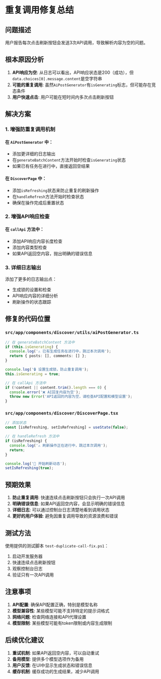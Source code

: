 # 重复调用修复总结

## 问题描述
用户报告每次点击刷新按钮会发送3次API调用，导致解析内容为空的问题。

## 根本原因分析
1. **API响应为空**: 从日志可以看出，API响应状态是200（成功），但`data.choices[0].message.content`是空字符串
2. **可能的重复调用**: 虽然`AiPostGenerator`有`isGenerating`标志，但可能存在竞态条件
3. **用户快速点击**: 用户可能在短时间内多次点击刷新按钮

## 解决方案

### 1. 增强防重复调用机制

#### 在 `AiPostGenerator` 中：
- 添加更详细的日志输出
- 在`generateBatchContent`方法开始时检查`isGenerating`状态
- 如果已有任务在进行中，直接返回空结果

#### 在 `DiscoverPage` 中：
- 添加`isRefreshing`状态来防止重复的刷新操作
- 在`handleRefresh`方法开始时检查状态
- 确保在操作完成后重置状态

### 2. 增强API响应检查

#### 在 `callApi` 方法中：
- 添加API响应内容长度检查
- 添加内容类型检查
- 如果API返回空内容，抛出明确的错误信息

### 3. 详细日志输出

添加了更多的日志输出点：
- 生成锁的设置和检查
- API响应内容的详细分析
- 刷新操作的状态跟踪

## 修复的代码位置

### `src/app/components/discover/utils/aiPostGenerator.ts`
```typescript
// 在 generateBatchContent 方法中
if (this.isGenerating) {
  console.log('⚠️ 已有生成任务在进行中，跳过本次调用');
  return { posts: [], comments: [] };
}

console.log('🔒 设置生成锁，防止重复调用');
this.isGenerating = true;

// 在 callApi 方法中
if (!content || content.trim().length === 0) {
  console.error('❌ AI回复内容为空');
  throw new Error('API返回的内容为空，请检查API配置和模型设置');
}
```

### `src/app/components/discover/DiscoverPage.tsx`
```typescript
// 添加状态
const [isRefreshing, setIsRefreshing] = useState(false);

// 在 handleRefresh 方法中
if (isRefreshing) {
  console.log('⚠️ 刷新操作正在进行中，跳过本次调用');
  return;
}

console.log('🔄 开始刷新动态');
setIsRefreshing(true);
```

## 预期效果

1. **防止重复调用**: 快速连续点击刷新按钮只会执行一次API调用
2. **明确错误信息**: 如果API返回空内容，会显示明确的错误信息
3. **详细日志**: 可以通过控制台日志清楚地看到调用状态
4. **更好的用户体验**: 避免因重复调用导致的资源浪费和错误

## 测试方法

使用提供的测试脚本 `test-duplicate-call-fix.ps1`：
1. 启动开发服务器
2. 快速连续点击刷新按钮
3. 观察控制台日志
4. 验证只有一次API调用

## 注意事项

1. **API配置**: 确保API配置正确，特别是模型名称
2. **模型兼容性**: 某些模型可能不支持特定的提示词格式
3. **网络问题**: 检查网络连接和API代理设置
4. **模型限制**: 某些模型可能有token限制或内容生成限制

## 后续优化建议

1. **重试机制**: 如果API返回空内容，可以自动重试
2. **备用模型**: 提供多个模型选项作为备用
3. **用户反馈**: 在UI中显示生成状态和错误信息
4. **缓存机制**: 缓存成功的生成结果，减少API调用 